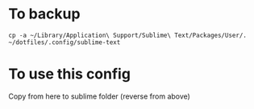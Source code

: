 # To backup
`cp -a ~/Library/Application\ Support/Sublime\ Text/Packages/User/. ~/dotfiles/.config/sublime-text`

# To use this config
Copy from here to sublime folder (reverse from above)